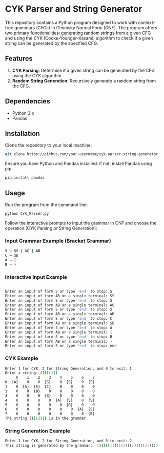 # CYK Parser and String Generator

This repository contains a Python program designed to work with context-free grammars (CFGs) in Chomsky Normal Form (CNF). The program offers two primary functionalities: generating random strings from a given CFG and using the CYK (Cocke-Younger-Kasami) algorithm to check if a given string can be generated by the specified CFG.

## Features

1. **CYK Parsing**: Determine if a given string can be generated by the CFG using the CYK algorithm.
2. **Random String Generation**: Recursively generate a random string from the CFG.

## Dependencies

- Python 3.x
- Pandas

## Installation

Clone the repository to your local machine:

```bash
git clone https://github.com/your-username/cyk-parser-string-generator.git
```

Ensure you have Python and Pandas installed. If not, install Pandas using pip:

``` bash
pip install pandas
```

## Usage
Run the program from the command line:
``` bash
python CYK_Parser.py
```

Follow the interactive prompts to input the grammar in CNF and choose the operation (CYK Parsing or String Generation):
### Input Grammar Example (Bracket Grammar)
``` bash
S → SS | AC | AB
C → SB
A → (
B → )
```

### Interactive Input Example
``` bash

Enter an input of form S or type 'end' to stop: S
Enter an input of form AB or a single terminal: SS
Enter an input of form S or type 'end' to stop: S
Enter an input of form AB or a single terminal: AC
Enter an input of form S or type 'end' to stop: S
Enter an input of form AB or a single terminal: AB
Enter an input of form S or type 'end' to stop: C
Enter an input of form AB or a single terminal: SB
Enter an input of form S or type 'end' to stop: A
Enter an input of form AB or a single terminal: (
Enter an input of form S or type 'end' to stop: B
Enter an input of form AB or a single terminal: )
Enter an input of form S or type 'end' to stop: end
```

### CYK Example
``` bash
Enter 1 for CYK, 2 for String Generation, and 0 to exit: 1
Enter a string: (())()()
     0    1    2    3    4    5    6    7
0  {A}    0    0  {S}    0  {S}    0  {S}
1    0  {A}  {S}  {C}    0    0    0    0
2    0    0  {B}    0    0    0    0    0
3    0    0    0  {B}    0    0    0    0
4    0    0    0    0  {A}  {S}    0  {S}
5    0    0    0    0    0  {B}    0    0
6    0    0    0    0    0    0  {A}  {S}
7    0    0    0    0    0    0    0  {B}
The string (())()() is in the grammar.
```

### String Generation Example
``` bash
Enter 1 for CYK, 2 for String Generation, and 0 to exit: 2
This string is generated by the grammar:  ()()((((())())(())(()()())))
```
